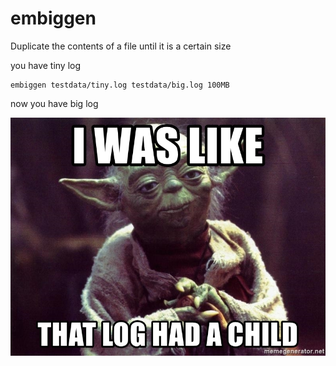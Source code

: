 # embiggen
Duplicate the contents of a file until it is a certain size



you have tiny log

```
embiggen testdata/tiny.log testdata/big.log 100MB
```

now you have big log



![](child.jpg)